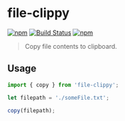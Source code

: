 # file-clippy

[![npm](https://img.shields.io/npm/v/sort-o.svg)](https://www.npmjs.com/package/file-clippy)
[![Build Status](https://travis-ci.org/pratishshr/sort-o.svg?branch=master)](https://travis-ci.org/pratishshr/file-clippy)
[![npm](https://img.shields.io/npm/dt/sort-o.svg)](https://www.npmjs.com/package/file-clippy)

> Copy file contents to clipboard.

## Usage

```js
import { copy } from 'file-clippy';

let filepath = './someFile.txt';

copy(filepath);
```
